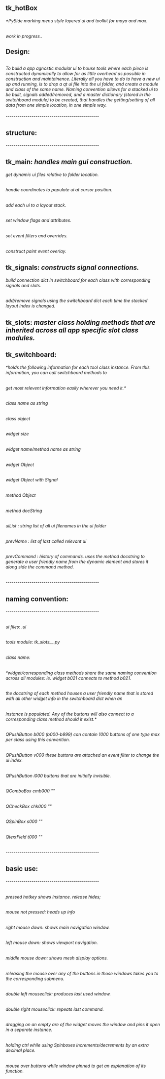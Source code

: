 ## tk_hotBox
###### *PySide marking menu style layered ui and toolkit for maya and max.


*work in progress..*

## Design:
###### 
*To build a app agnostic modular ui to house tools where each piece is constructed dynamically to allow 
for as little overhead as possible in construction and maintainence. Literally all you have to do to have 
a new ui up and running, is to drop a qt ui file into the ui folder, and create a module and class of the 
same name. Naming convention allows for a stacked ui to be built, signals added/removed, and a master dictionary 
(stored in the switchboard module) to be created, that handles the getting/setting of all data from one 
simple location, in one simple way.*



###### -----------------------------------------------
## structure:
###### -----------------------------------------------

## tk_main: *handles main gui construction.*
###### 	get dynamic ui files relative to folder location.
######  handle coordinates to populate ui at cursor position.
###### 	add each ui to a layout stack.
###### 	set window flags and attributes.
###### 	set event filters and overrides.
###### 	construct paint event overlay.



## tk_signals: *constructs signal connections.*
###### 	build connection dict in switchboard for each class with corresponding signals and slots.
###### 	add/remove signals using the switchboard dict each time the stacked layout index is changed.



## tk_slots: *master class holding methods that are inherited across all app specific slot class modules.*



## tk_switchboard: 
###### *holds the following information for each tool class instance. From this information, you can call switchboard methods to 
###### get most relevent information easily wherever you need it.*
######   class name as string
######   class object 
######   widget size
######   widget name/method name as string 
######   widget Object
######   widget Object with Signal
######   method Object
######   method docString
######   uiList : string list of all ui filenames in the ui folder
######   prevName : list of last called relevant ui
######   prevCommand : history of commands. uses the method docstring to generate a user friendly name from the dynamic element and stores it along side the command method.




###### -----------------------------------------------
## naming convention:
###### -----------------------------------------------

######   ui files:     <name>.ui
######   tools module: tk_slots_<app>_<name>.py     
######   class name:   <Name>

###### *widget/corresponding class methods share the same naming convention across all modules: ie. widget b021 connects to method b021.
###### the docstring of each method houses a user friendly name that is stored with all other widget info in the switchboard dict when an
###### instance is populated. Any of the buttons will also connect to a corresponding class method should it exist.*

######   QPushButton   b000    (b000-b999) can contain 1000 buttons of one type max per class using this convention. 
######   QPushButton   v000    these buttons are attached an event filter to change the ui index.
######   QPushButton   i000    buttons that are initially invisible.
######   QComboBox     cmb000  ""
######   QCheckBox     chk000  ""
######   QSpinBox      s000    ""
######   QtextField    t000    ""




###### -----------------------------------------------
## basic use:
###### -----------------------------------------------

###### pressed hotkey shows instance. release hides;
###### mouse not pressed: heads up info
###### right mouse down: shows main navigation window.
###### left mouse down: shows viewport navigation.
###### middle mouse down: shows mesh display options.
###### releasing the mouse over any of the buttons in those windows takes you to the corresponding submenu.
###### double left mouseclick: produces last used window.
###### double right mouseclick: repeats last command.
###### dragging on an empty are of the widget moves the window and pins it open in a separate instance.
###### holding ctrl while using Spinboxes increments/decrements by an extra decimal place.
###### mouse over buttons while window pinned to get an explanation of its function.
